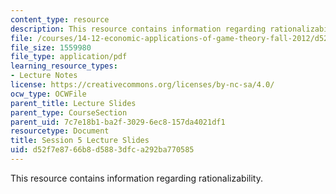 ```yaml
---
content_type: resource
description: This resource contains information regarding rationalizability.
file: /courses/14-12-economic-applications-of-game-theory-fall-2012/d52f7e8766b8d5883dfca292ba770585_MIT14_12F12_slides5.pdf
file_size: 1559980
file_type: application/pdf
learning_resource_types:
- Lecture Notes
license: https://creativecommons.org/licenses/by-nc-sa/4.0/
ocw_type: OCWFile
parent_title: Lecture Slides
parent_type: CourseSection
parent_uid: 7c7e18b1-ba2f-3029-6ec8-157da4021df1
resourcetype: Document
title: Session 5 Lecture Slides
uid: d52f7e87-66b8-d588-3dfc-a292ba770585
---
```

This resource contains information regarding rationalizability.